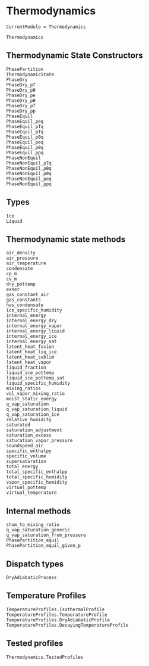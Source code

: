 # Thermodynamics

```@meta
CurrentModule = Thermodynamics
```
```@docs
Thermodynamics
```

## Thermodynamic State Constructors

```@docs
PhasePartition
ThermodynamicState
PhaseDry
PhaseDry_pT
PhaseDry_pθ
PhaseDry_pe
PhaseDry_ρθ
PhaseDry_ρT
PhaseDry_ρp
PhaseEquil
PhaseEquil_ρeq
PhaseEquil_ρTq
PhaseEquil_pTq
PhaseEquil_pθq
PhaseEquil_peq
PhaseEquil_ρθq
PhaseEquil_ρpq
PhaseNonEquil
PhaseNonEquil_ρTq
PhaseNonEquil_ρθq
PhaseNonEquil_pθq
PhaseNonEquil_peq
PhaseNonEquil_ρpq
```

## Types

```@docs
Ice
Liquid
```

## Thermodynamic state methods

```@docs
air_density
air_pressure
air_temperature
condensate
cp_m
cv_m
dry_pottemp
exner
gas_constant_air
gas_constants
has_condensate
ice_specific_humidity
internal_energy
internal_energy_dry
internal_energy_vapor
internal_energy_liquid
internal_energy_ice
internal_energy_sat
latent_heat_fusion
latent_heat_liq_ice
latent_heat_sublim
latent_heat_vapor
liquid_fraction
liquid_ice_pottemp
liquid_ice_pottemp_sat
liquid_specific_humidity
mixing_ratios
vol_vapor_mixing_ratio
moist_static_energy
q_vap_saturation
q_vap_saturation_liquid
q_vap_saturation_ice
relative_humidity
saturated
saturation_adjustment
saturation_excess
saturation_vapor_pressure
soundspeed_air
specific_enthalpy
specific_volume
supersaturation
total_energy
total_specific_enthalpy
total_specific_humidity
vapor_specific_humidity
virtual_pottemp
virtual_temperature
```

## Internal methods

```@docs
shum_to_mixing_ratio
q_vap_saturation_generic
q_vap_saturation_from_pressure
PhasePartition_equil
PhasePartition_equil_given_p
```

## Dispatch types

```@docs
DryAdiabaticProcess
```

## Temperature Profiles
```@docs
TemperatureProfiles.IsothermalProfile
TemperatureProfiles.TemperatureProfile
TemperatureProfiles.DryAdiabaticProfile
TemperatureProfiles.DecayingTemperatureProfile
```

## Tested profiles

```@docs
Thermodynamics.TestedProfiles
```
